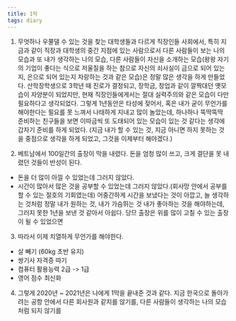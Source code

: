 ```yaml
---
title: 1막
tags: diary
---
```


1. 무엇하나 우쭐댈 수 있는 것을 찾는 대학생들과 다르게 직장인들 사회에서, 특히 지금과 같이 직장과 대학생의 중간 지점에 있는 사람으로서 다른 사람들이 보는 나의 모습과 또 내가 생각하는 나의 모습, 다른 사람들이 자신을 소개하는 모습(왕왕 자기의 기업이 좋다는 식으로 저울질을 하는 참으로 자신의 쇠사실이 금으로 되어 있는지, 은으로 되어 있는지 자랑하는 것과 같은 모습)은 정말 많은 생각을 하게 만들었다. 산학장학생으로 3학년 때 진로가 결정되고, 장학금, 창업과 같이 깔짝대던 옛모습이 자양분이 되었지만, 현재 직장인들에게서는 절대 실력주의와 같은 모습이 다만 필요하다고 생각되었다. 그렇게 1년동안은 타성에 젖어서, 혹은 내가 굳이 무언가를 해야한다는 필요를 못 느껴서 나태하게 지내고 많이 놀았는데, 하나하나 뚝딱뚝딱 준비하는 친구들을 보면 이따금씩 또 도태되어 있는 모습이 있는 것 같다는 생각에 갑자기 준비를 하게 되었다. (지금 내가 할 수 있는 것, 지금 아니면 하지 못하는 것을 중점으로 생각을 하게 되었고, 그것을 이제부터 해야겠다.)

2. 베트남에서 100일간의 출장이 막을 내렸다. 돈을 엄청 많이 쓰고, 크게 결단을 못 내렸던 것들이 반성이 된다.
- 돈을 더 많이 아낄 수 있었는데 그러지 않았다.
- 시간이 많아서 많은 것을 공부할 수 있었는데 그러지 않았다.(회사망 안에서 공부를 할 수 있는 절호의 기회였는데)
어중간하게 시간을 보냈다는 것이 아깝고, 늘 생각하는 것처럼 정말 내가 원하는 것, 내가 가슴뛰는 것 내가 좋아하는 것을 해야하는데, 그러지 못한 1년을 보낸 것 같아서 아쉽다. 당므 출장은 위를 많이 고칠 수 있는 출장이 될 수 있었으면

3. 따라서 이제 치열하게 무언가를 해야한다.
- 살 빼기 (60kg 초반 유지)
- 쌍기사 자격증 따기
- 컴퓨터 활용능력 2급 -> 1급
- 영어 점수 최신화

4. 그렇게 2020년 ~ 2021년은 나에게 1막을 끝내준 것과 같다. 지금 한국으로 돌아가려는 공항 안에서 다른 회사원과 같지를 않기를, 다른 사람들이 생각하는 나의 모습처럼 되지 않기를

